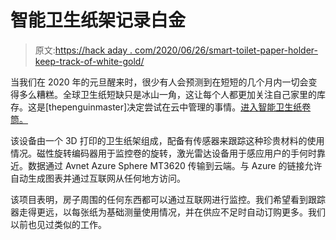 # 智能卫生纸架记录白金

> 原文:[https://hack aday . com/2020/06/26/smart-toilet-paper-holder-keep-track-of-white-gold/](https://hackaday.com/2020/06/26/smart-toilet-paper-holder-keeps-track-of-white-gold/)

当我们在 2020 年的元旦醒来时，很少有人会预测到在短短的几个月内一切会变得多么糟糕。全球卫生纸短缺只是冰山一角，这让每个人都更加关注自己家里的库存。这是[thepenguinmaster]决定尝试在云中管理的事情。[进入智能卫生纸卷筒。](https://www.element14.com/community/groups/azuresphere/blog/2020/06/10/smart-toilet-paper-roll)

该设备由一个 3D 打印的卫生纸架组成，配备有传感器来跟踪这种珍贵材料的使用情况。磁性旋转编码器用于监控卷的旋转，激光雷达设备用于感应用户的手何时靠近。数据通过 Avnet Azure Sphere MT3620 传输到云端。与 Azure 的链接允许自动生成图表并通过互联网从任何地方访问。

该项目表明，房子周围的任何东西都可以通过互联网进行监控。我们希望看到跟踪器走得更远，以每张纸为基础测量使用情况，并在供应不足时自动订购更多。我们以前也见过类似的工作。